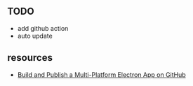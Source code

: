 ## TODO
+ add github action
+ auto update


## resources
+ [Build and Publish a Multi-Platform Electron App on GitHub](https://dev.to/erikhofer/build-and-publish-a-multi-platform-electron-app-on-github-3lnd)